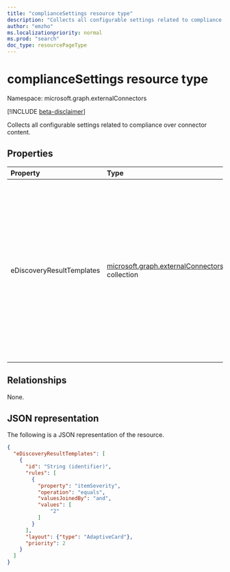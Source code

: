 ```yaml
---
title: "complianceSettings resource type"
description: "Collects all configurable settings related to compliance over connector content."
author: "emzho"
ms.localizationpriority: normal
ms.prod: "search"
doc_type: resourcePageType
---
```


# complianceSettings resource type

Namespace: microsoft.graph.externalConnectors

[!INCLUDE [beta-disclaimer](../../includes/beta-disclaimer.md)]

Collects all configurable settings related to compliance over connector content.

## Properties
|Property|Type|Description|
|:---|:---|:---|
|eDiscoveryResultTemplates|[microsoft.graph.externalConnectors.displayTemplate](../resources/externalconnectors-displaytemplate.md) collection|Enables the developer to define the appearance of the content and configure conditions that dictate when the template should be displayed. Maximum of 2 eDiscovery result templates per connection.|

## Relationships
None.

## JSON representation
The following is a JSON representation of the resource.
<!-- {
  "blockType": "resource",
  "@odata.type": "microsoft.graph.externalConnectors.complianceSettings"
}
-->
``` json
{
  "eDiscoveryResultTemplates": [
    {
      "id": "String (identifier)",
      "rules": [
        {
          "property": "itemSeverity",
          "operation": "equals",
          "valuesJoinedBy": "and",
          "values": [
              "2"
          ]
        }
      ],
      "layout": {"type": "AdaptiveCard"},
      "priority": 2
    }
  ]
}
```

